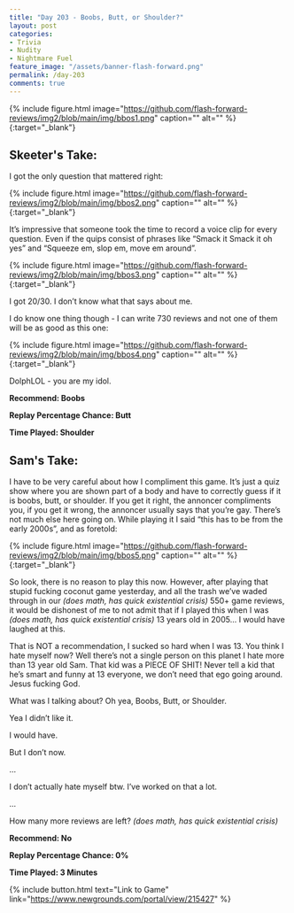 ```yaml
---
title: "Day 203 - Boobs, Butt, or Shoulder?"
layout: post
categories:
- Trivia
- Nudity
- Nightmare Fuel
feature_image: "/assets/banner-flash-forward.png"
permalink: /day-203
comments: true
---
```


{% include figure.html image="https://github.com/flash-forward-reviews/img2/blob/main/img/bbos1.png" caption="" alt="" %}{:target="_blank"}
 
## Skeeter's Take:

I got the only question that mattered right: 

{% include figure.html image="https://github.com/flash-forward-reviews/img2/blob/main/img/bbos2.png" caption="" alt="" %}{:target="_blank"}

It’s impressive that someone took the time to record a voice clip for every question. Even if the quips consist of phrases like “Smack it Smack it oh yes” and “Squeeze em, slop em, move em around”. 

{% include figure.html image="https://github.com/flash-forward-reviews/img2/blob/main/img/bbos3.png" caption="" alt="" %}{:target="_blank"}

I got 20/30. I don’t know what that says about me. 

I do know one thing though - I can write 730 reviews and not one of them will be as good as this one: 

{% include figure.html image="https://github.com/flash-forward-reviews/img2/blob/main/img/bbos4.png" caption="" alt="" %}{:target="_blank"}

DolphLOL - you are my idol. 

**Recommend: Boobs**

**Replay Percentage Chance: Butt**

**Time Played: Shoulder** 

## Sam's Take:

I have to be very careful about how I compliment this game. It’s just a quiz show where you are shown part of a body and have to correctly guess if it is boobs, butt, or shoulder. If you get it right, the annoncer compliments you, if you get it wrong, the annoncer usually says that you’re gay. There’s not much else here going on. While playing it I said “this has to be from the early 2000s”, and as foretold:

{% include figure.html image="https://github.com/flash-forward-reviews/img2/blob/main/img/bbos5.png" caption="" alt="" %}{:target="_blank"}

So look, there is no reason to play this now. However, after playing that stupid fucking coconut game yesterday, and all the trash we’ve waded through in our *(does math, has quick existential crisis)* 550+ game reviews, it would be dishonest of me to not admit that if I played this when I was *(does math, has quick existential crisis)* 13 years old in 2005... I would have laughed at this.

That is NOT a recommendation, I sucked so hard when I was 13. You think I hate myself now? Well there’s not a single person on this planet I hate more than 13 year old Sam. That kid was a PIECE OF SHIT! Never tell a kid that he’s smart and funny at 13 everyone, we don’t need that ego going around. Jesus fucking God.

What was I talking about? Oh yea, Boobs, Butt, or Shoulder.

Yea I didn’t like it.

I would have.

But I don’t now.

...

I don’t actually hate myself btw. I’ve worked on that a lot.

...

How many more reviews are left? *(does math, has quick existential crisis)*

**Recommend: No**

**Replay Percentage Chance: 0%**

**Time Played: 3 Minutes**

{% include button.html text="Link to Game" link="https://www.newgrounds.com/portal/view/215427" %}